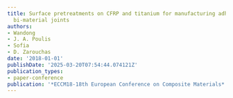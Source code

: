 ```yaml
---
title: Surface pretreatments on CFRP and titanium for manufacturing adhesively bonded
  bi-material joints
authors:
- Wandong
- J. A. Poulis
- Sofia
- D. Zarouchas
date: '2018-01-01'
publishDate: '2025-03-20T07:54:44.074121Z'
publication_types:
- paper-conference
publication: '*ECCM18-18th European Conference on Composite Materials*'
---
```

